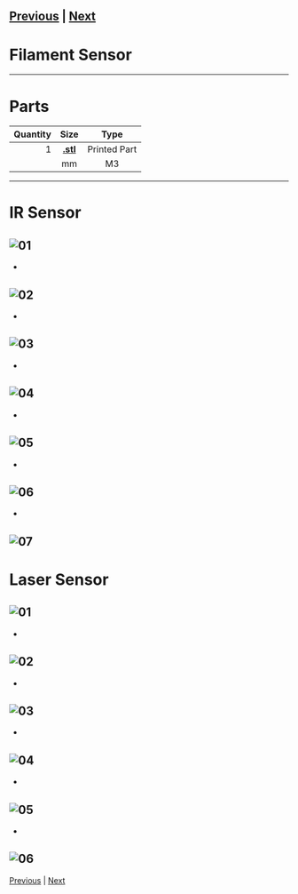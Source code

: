 [Previous](04_X_Carriage.md) | [Next](06_Extruder_Assembly.md)
---
# Filament Sensor
---
# Parts  
|Quantity|Size|Type|
|---:|:---:|:---:|
|1|[**.stl**](../HemeraOdyssey_STLs_BETA/.stl)|Printed Part|
||mm|M3|
---
# IR Sensor<br>  
![01](../img/Filament_Sensors/IR/01.jpg)
---
* <br>  
![02](../img/Filament_Sensors/IR/02.jpg)
---
* <br>  
![03](../img/Filament_Sensors/IR/03.jpg)
---
* <br>  
![04](../img/Filament_Sensors/IR/04.jpg)
---
* <br>  
![05](../img/Filament_Sensors/IR/05.jpg)
---
* <br>  
![06](../img/Filament_Sensors/IR/06.jpg)
---
* <br>  
![07](../img/Filament_Sensors/IR/07.jpg)
---
# Laser Sensor<br>  
![01](../img/Filament_Sensors/Laser/01.jpg)
---
* <br>  
![02](../img/Filament_Sensors/Laser/02.jpg)
---
* <br>  
![03](../img/Filament_Sensors/Laser/03.jpg)
---
* <br>  
![04](../img/Filament_Sensors/Laser/04.jpg)
---
* <br>  
![05](../img/Filament_Sensors/Laser/05.jpg)
---
* <br>  
![06](../img/Filament_Sensors/Laser/06.jpg)
---
[Previous](01_Part_Left.md) | [Next](03_Idler.md)